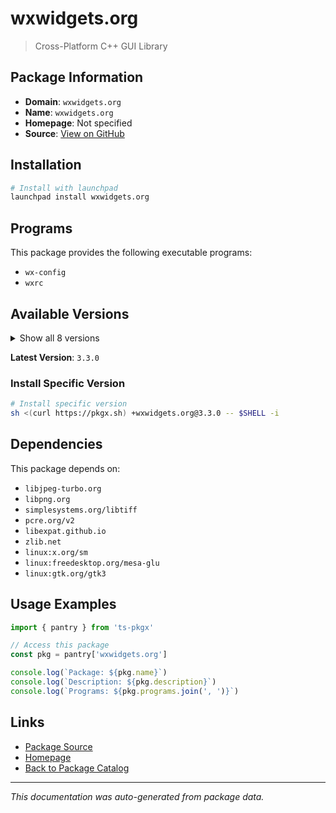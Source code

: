 # wxwidgets.org

> Cross-Platform C++ GUI Library

## Package Information

- **Domain**: `wxwidgets.org`
- **Name**: `wxwidgets.org`
- **Homepage**: Not specified
- **Source**: [View on GitHub](https://github.com/pkgxdev/pantry/tree/main/projects/wxwidgets.org/package.yml)

## Installation

```bash
# Install with launchpad
launchpad install wxwidgets.org
```

## Programs

This package provides the following executable programs:

- `wx-config`
- `wxrc`

## Available Versions

<details>
<summary>Show all 8 versions</summary>

- `3.3.0`, `3.2.8.1`, `3.2.8`, `3.2.7`, `3.2.6`
- `3.2.5`, `3.2.4`, `3.2.3`

</details>

**Latest Version**: `3.3.0`

### Install Specific Version

```bash
# Install specific version
sh <(curl https://pkgx.sh) +wxwidgets.org@3.3.0 -- $SHELL -i
```

## Dependencies

This package depends on:

- `libjpeg-turbo.org`
- `libpng.org`
- `simplesystems.org/libtiff`
- `pcre.org/v2`
- `libexpat.github.io`
- `zlib.net`
- `linux:x.org/sm`
- `linux:freedesktop.org/mesa-glu`
- `linux:gtk.org/gtk3`

## Usage Examples

```typescript
import { pantry } from 'ts-pkgx'

// Access this package
const pkg = pantry['wxwidgets.org']

console.log(`Package: ${pkg.name}`)
console.log(`Description: ${pkg.description}`)
console.log(`Programs: ${pkg.programs.join(', ')}`)
```

## Links

- [Package Source](https://github.com/pkgxdev/pantry/tree/main/projects/wxwidgets.org/package.yml)
- [Homepage](#)
- [Back to Package Catalog](../../package-catalog.md)

---

*This documentation was auto-generated from package data.*
